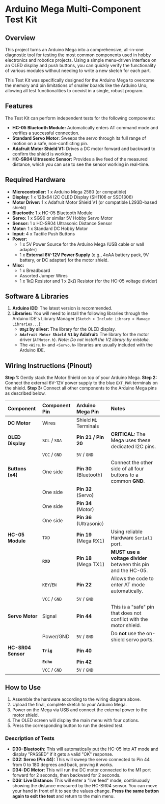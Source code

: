 
# Arduino Mega Multi-Component Test Kit

## Overview

This project turns an Arduino Mega into a comprehensive, all-in-one diagnostic tool for testing the most common components used in hobby electronics and robotics projects. Using a simple menu-driven interface on an OLED display and push buttons, you can quickly verify the functionality of various modules without needing to write a new sketch for each part.

This Test Kit was specifically designed for the Arduino Mega to overcome the memory and pin limitations of smaller boards like the Arduino Uno, allowing all test functionalities to coexist in a single, robust program.

## Features

The Test Kit can perform independent tests for the following components:

* **HC-05 Bluetooth Module:** Automatically enters AT command mode and verifies a successful connection.
* **Standard Servo Motor:** Sweeps the servo through its full range of motion on a safe, non-conflicting pin.
* **Adafruit Motor Shield V1:** Drives a DC motor forward and backward to confirm the shield is working.
* **HC-SR04 Ultrasonic Sensor:** Provides a live feed of the measured distance, which you can use to see the sensor working in real-time.
## Required Hardware

* **Microcontroller:** 1 x Arduino Mega 2560 (or compatible)
* **Display:** 1 x 128x64 I2C OLED Display (SH1106 or SSD1306)
* **Motor Driver:** 1 x Adafruit Motor Shield V1 (or compatible L293D-based shield)
* **Bluetooth:** 1 x HC-05 Bluetooth Module
* **Servo:** 1 x SG90 or similar 5V Hobby Servo Motor
* **Sensor:** 1 x HC-SR04 Ultrasonic Distance Sensor
* **Motor:** 1 x Standard DC Hobby Motor
* **Input:** 4 x Tactile Push Buttons
* **Power:**
    * 1 x 5V Power Source for the Arduino Mega (USB cable or wall adapter)
    * 1 x **External 6V-12V Power Supply** (e.g., 4xAA battery pack, 9V battery, or DC adapter) for the motor shield.
* **Misc:**
    * 1 x Breadboard
    * Assorted Jumper Wires
    * 1 x 1kΩ Resistor and 1 x 2kΩ Resistor (for the HC-05 voltage divider)

## Software & Libraries

1.  **Arduino IDE:** The latest version is recommended.
2.  **Libraries:** You will need to install the following libraries through the Arduino IDE's Library Manager (`Sketch > Include Library > Manage Libraries...`):
    * **`U8g2` by oliver:** The library for the OLED display.
    * **`Adafruit Motor Shield V1` by Adafruit:** The library for the motor driver (`AFMotor.h`). *Note: Do not install the V2 library by mistake.*
    * The `<Wire.h>` and `<Servo.h>` libraries are usually included with the Arduino IDE.

## Wiring Instructions (Pinout)

**Step 1:** Gently stack the Motor Shield on top of your Arduino Mega.
**Step 2:** Connect the external 6V-12V power supply to the blue `EXT_PWR` terminals on the shield.
**Step 3:** Connect all other components to the Arduino Mega pins as described below.

| Component | Component Pin | Arduino Mega Pin | Notes |
| :--- | :--- | :--- | :--- |
| **DC Motor** | Wires | Shield **`M1`** Terminals| |
| **OLED Display** | `SCL` / `SDA` | **Pin 21 / Pin 20** | **CRITICAL:** The Mega uses these dedicated I2C pins. |
| | `VCC` / `GND` | `5V` / `GND` | |
| **Buttons (x4)** | One side | **Pin 30** (Bluetooth) | Connect the other side of all four buttons to a common **GND**. |
| | One side | **Pin 32** (Servo) | |
| | One side | **Pin 34** (Motor) | |
| | One side | **Pin 36** (Ultrasonic) | |
| **HC-05 Module** | `TXD` | **Pin 19** (Mega RX1) | Using reliable Hardware `Serial1` port. |
| | **`RXD`** | **Pin 18** (Mega TX1) | **MUST use a voltage divider** between this pin and the HC-05. |
| | `KEY`/`EN` | **Pin 22** | Allows the code to enter AT mode automatically. |
| | `VCC` / `GND` | `5V` / `GND` | |
| **Servo Motor** | Signal | **Pin 44** | This is a "safe" pin that does not conflict with the motor shield. |
| | Power/GND | `5V` / `GND` | Do **not** use the on-shield servo ports. |
| **HC-SR04 Sensor** | **`Trig`** | **Pin 40** | |
| | **`Echo`** | **Pin 42** | |
| | `VCC` / `GND` | `5V` / `GND` | |

## How to Use

1.  Assemble the hardware according to the wiring diagram above.
2.  Upload the final, complete sketch to your Arduino Mega.
3.  Power on the Mega via USB and connect the external power to the motor shield.
4.  The OLED screen will display the main menu with four options.
5.  Press the corresponding button to run the desired test.

### Description of Tests

* **D30: Bluetooth:** This will automatically put the HC-05 into AT mode and display "PASSED" if it gets a valid "OK" response.
* **D32: Servo (Pin 44):** This will sweep the servo connected to Pin 44 from 0 to 180 degrees and back, proving it works.
* **D34: DC Motor:** This will run the DC motor connected to the M1 port forward for 2 seconds, then backward for 2 seconds.
* **D36: Live Distance:** This will enter a "live feed" mode, continuously showing the distance measured by the HC-SR04 sensor. You can move your hand in front of it to see the values change. **Press the same button again to exit the test** and return to the main menu.
